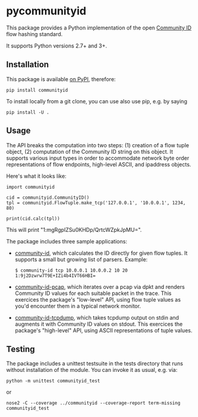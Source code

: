 pycommunityid
=============

This package provides a Python implementation of the open
[Community ID](https://github.com/corelight/community-id-spec)
flow hashing standard.

It supports Python versions 2.7+ and 3+.

Installation
------------

This package is available [on PyPI](https://pypi.org/project/communityid/), therefore:

    pip install communityid

To install locally from a git clone, you can use also use pip, e.g. by saying

    pip install -U .

Usage
-----

The API breaks the computation into two steps: (1) creation of a flow
tuple object, (2) computation of the Community ID string on this
object. It supports various input types in order to accommodate
network byte order representations of flow endpoints, high-level ASCII,
and ipaddress objects.

Here's what it looks like:

    import communityid

    cid = communityid.CommunityID()
    tpl = communityid.FlowTuple.make_tcp('127.0.0.1', '10.0.0.1', 1234, 80)

    print(cid.calc(tpl))

This will print "1:mgRgpIZSu0KHDp/QrtcWZpkJpMU=".

The package includes three sample applications:

- [community-id](https://github.com/corelight/pycommunityid/blob/master/scripts/community-id),
  which calculates the ID directly for given flow tuples. It supports
  a small but growing list of parsers. Example:

      $ community-id tcp 10.0.0.1 10.0.0.2 10 20
      1:9j2Dzwrw7T9E+IZi4b4IVT66HBI=

- [community-id-pcap](https://github.com/corelight/pycommunityid/blob/master/scripts/community-id-pcap),
  which iterates over a pcap via dpkt and renders
  Community ID values for each suitable packet in the trace. This
  exercices the package's "low-level" API, using flow tuple values as
  you'd encounter them in a typical network monitor.

- [community-id-tcpdump](https://github.com/corelight/pycommunityid/blob/master/scripts/community-id-tcpdump),
  which takes tcpdump output on stdin and
  augments it with Community ID values on stdout. This exercices the
  package's "high-level" API, using ASCII representations of tuple
  values.

Testing
-------

The package includes a unittest testsuite in the tests directory that
runs without installation of the module. You can invoke it as usual,
e.g. via:

    python -m unittest communityid_test

or

    nose2 -C --coverage ../communityid --coverage-report term-missing communityid_test

